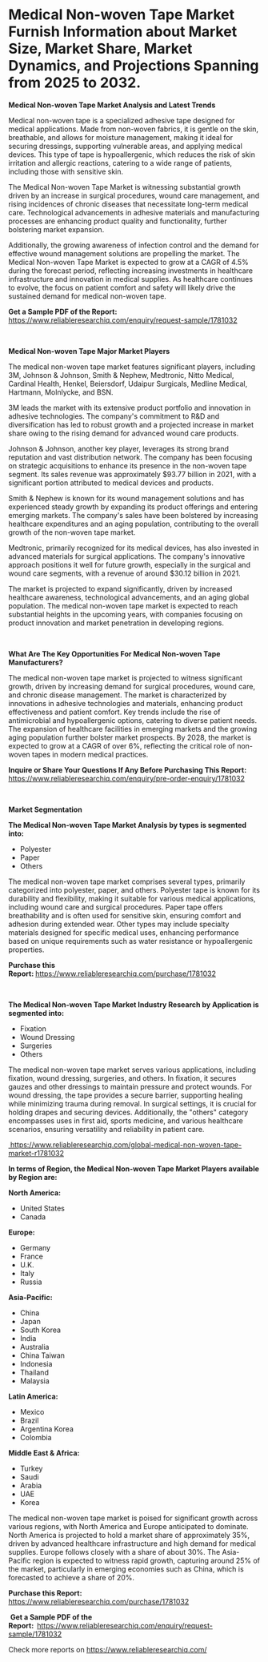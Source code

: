 <p><h1>Medical Non-woven Tape Market Furnish Information about Market Size, Market Share, Market Dynamics, and Projections Spanning from 2025 to 2032.</h1></p><p><strong>Medical Non-woven Tape Market Analysis and Latest Trends</strong></p>
<p><p>Medical non-woven tape is a specialized adhesive tape designed for medical applications. Made from non-woven fabrics, it is gentle on the skin, breathable, and allows for moisture management, making it ideal for securing dressings, supporting vulnerable areas, and applying medical devices. This type of tape is hypoallergenic, which reduces the risk of skin irritation and allergic reactions, catering to a wide range of patients, including those with sensitive skin.</p><p>The Medical Non-woven Tape Market is witnessing substantial growth driven by an increase in surgical procedures, wound care management, and rising incidences of chronic diseases that necessitate long-term medical care. Technological advancements in adhesive materials and manufacturing processes are enhancing product quality and functionality, further bolstering market expansion. </p><p>Additionally, the growing awareness of infection control and the demand for effective wound management solutions are propelling the market. The Medical Non-woven Tape Market is expected to grow at a CAGR of 4.5% during the forecast period, reflecting increasing investments in healthcare infrastructure and innovation in medical supplies. As healthcare continues to evolve, the focus on patient comfort and safety will likely drive the sustained demand for medical non-woven tape.</p></p>
<p><strong>Get a Sample PDF of the Report:&nbsp;</strong> <a href="https://www.reliableresearchiq.com/enquiry/request-sample/1781032?utm_campaign=3180&utm_medium=2&utm_source=Github&utm_content=ia&utm_term=25032025&utm_id=medical-non-woven-tape">https://www.reliableresearchiq.com/enquiry/request-sample/1781032</a></p>
<p>&nbsp;</p>
<p><strong>Medical Non-woven Tape Major Market Players</strong></p>
<p><p>The medical non-woven tape market features significant players, including 3M, Johnson & Johnson, Smith & Nephew, Medtronic, Nitto Medical, Cardinal Health, Henkel, Beiersdorf, Udaipur Surgicals, Medline Medical, Hartmann, Molnlycke, and BSN. </p><p>3M leads the market with its extensive product portfolio and innovation in adhesive technologies. The company's commitment to R&D and diversification has led to robust growth and a projected increase in market share owing to the rising demand for advanced wound care products.</p><p>Johnson & Johnson, another key player, leverages its strong brand reputation and vast distribution network. The company has been focusing on strategic acquisitions to enhance its presence in the non-woven tape segment. Its sales revenue was approximately $93.77 billion in 2021, with a significant portion attributed to medical devices and products.</p><p>Smith & Nephew is known for its wound management solutions and has experienced steady growth by expanding its product offerings and entering emerging markets. The company's sales have been bolstered by increasing healthcare expenditures and an aging population, contributing to the overall growth of the non-woven tape market.</p><p>Medtronic, primarily recognized for its medical devices, has also invested in advanced materials for surgical applications. The company's innovative approach positions it well for future growth, especially in the surgical and wound care segments, with a revenue of around $30.12 billion in 2021.</p><p>The market is projected to expand significantly, driven by increased healthcare awareness, technological advancements, and an aging global population. The medical non-woven tape market is expected to reach substantial heights in the upcoming years, with companies focusing on product innovation and market penetration in developing regions.</p></p>
<p>&nbsp;</p>
<p><strong>What Are The Key Opportunities For Medical Non-woven Tape Manufacturers?</strong></p>
<p><p>The medical non-woven tape market is projected to witness significant growth, driven by increasing demand for surgical procedures, wound care, and chronic disease management. The market is characterized by innovations in adhesive technologies and materials, enhancing product effectiveness and patient comfort. Key trends include the rise of antimicrobial and hypoallergenic options, catering to diverse patient needs. The expansion of healthcare facilities in emerging markets and the growing aging population further bolster market prospects. By 2028, the market is expected to grow at a CAGR of over 6%, reflecting the critical role of non-woven tapes in modern medical practices.</p></p>
<p><strong>Inquire or Share Your Questions If Any Before Purchasing This Report:</strong> <a href="https://www.reliableresearchiq.com/enquiry/pre-order-enquiry/1781032?utm_campaign=3180&utm_medium=2&utm_source=Github&utm_content=ia&utm_term=25032025&utm_id=medical-non-woven-tape">https://www.reliableresearchiq.com/enquiry/pre-order-enquiry/1781032</a></p>
<p>&nbsp;</p>
<p><strong>Market Segmentation</strong></p>
<p><strong>The Medical Non-woven Tape Market Analysis by types is segmented into:</strong></p>
<p><ul><li>Polyester</li><li>Paper</li><li>Others</li></ul></p>
<p><p>The medical non-woven tape market comprises several types, primarily categorized into polyester, paper, and others. Polyester tape is known for its durability and flexibility, making it suitable for various medical applications, including wound care and surgical procedures. Paper tape offers breathability and is often used for sensitive skin, ensuring comfort and adhesion during extended wear. Other types may include specialty materials designed for specific medical uses, enhancing performance based on unique requirements such as water resistance or hypoallergenic properties.</p></p>
<p><strong>Purchase this Report:&nbsp;</strong><a href="https://www.reliableresearchiq.com/purchase/1781032?utm_campaign=3180&utm_medium=2&utm_source=Github&utm_content=ia&utm_term=25032025&utm_id=medical-non-woven-tape">https://www.reliableresearchiq.com/purchase/1781032</a></p>
<p>&nbsp;</p>
<p><strong>The Medical Non-woven Tape Market Industry Research by Application is segmented into:</strong></p>
<p><ul><li>Fixation</li><li>Wound Dressing</li><li>Surgeries</li><li>Others</li></ul></p>
<p><p>The medical non-woven tape market serves various applications, including fixation, wound dressing, surgeries, and others. In fixation, it secures gauzes and other dressings to maintain pressure and protect wounds. For wound dressing, the tape provides a secure barrier, supporting healing while minimizing trauma during removal. In surgical settings, it is crucial for holding drapes and securing devices. Additionally, the "others" category encompasses uses in first aid, sports medicine, and various healthcare scenarios, ensuring versatility and reliability in patient care.</p></p>
<p><a href="https://www.reliableresearchiq.com/global-medical-non-woven-tape-market-r1781032?utm_campaign=3180&utm_medium=2&utm_source=Github&utm_content=ia&utm_term=25032025&utm_id=medical-non-woven-tape">&nbsp;https://www.reliableresearchiq.com/global-medical-non-woven-tape-market-r1781032</a></p>
<p><strong>In terms of Region, the Medical Non-woven Tape Market Players available by Region are:</strong></p>
<p>
    <p> <strong> North America: </strong>
        <ul>
            <li>United States</li>
            <li>Canada</li>
        </ul>
        </p> 
    <p> <strong> Europe: </strong>
        <ul>
            <li>Germany</li>
            <li>France</li>
            <li>U.K.</li>
            <li>Italy</li>
            <li>Russia</li>
        </ul>
        </p> 
    <p> <strong> Asia-Pacific: </strong>
        <ul>
            <li>China</li>
            <li>Japan</li>
            <li>South Korea</li>
            <li>India</li>
            <li>Australia</li>
            <li>China Taiwan</li>
            <li>Indonesia</li>
            <li>Thailand</li>
            <li>Malaysia</li>
        </ul>
        </p> 
    <p> <strong> Latin America: </strong>
        <ul>
            <li>Mexico</li>
            <li>Brazil</li>
            <li>Argentina Korea</li>
            <li>Colombia</li>
        </ul>
        </p> 
    <p> <strong> Middle East & Africa: </strong>
        <ul>
            <li>Turkey</li>
            <li>Saudi</li>
            <li>Arabia</li>
            <li>UAE</li>
            <li>Korea</li>
        </ul>
    </p>
    </p>
<p><p>The medical non-woven tape market is poised for significant growth across various regions, with North America and Europe anticipated to dominate. North America is projected to hold a market share of approximately 35%, driven by advanced healthcare infrastructure and high demand for medical supplies. Europe follows closely with a share of about 30%. The Asia-Pacific region is expected to witness rapid growth, capturing around 25% of the market, particularly in emerging economies such as China, which is forecasted to achieve a share of 20%.</p></p>
<p><strong>Purchase this Report: </strong><a href="https://www.reliableresearchiq.com/purchase/1781032?utm_campaign=3180&utm_medium=2&utm_source=Github&utm_content=ia&utm_term=25032025&utm_id=medical-non-woven-tape">https://www.reliableresearchiq.com/purchase/1781032</a></p>
<p>&nbsp;<strong>Get a Sample PDF of the Report:&nbsp;&nbsp;</strong><a href="https://www.reliableresearchiq.com/enquiry/request-sample/1781032?utm_campaign=3180&utm_medium=2&utm_source=Github&utm_content=ia&utm_term=25032025&utm_id=medical-non-woven-tape">https://www.reliableresearchiq.com/enquiry/request-sample/1781032</a></p>
<p><strong></strong></p>
<p>Check more reports on <a href="https://www.reliableresearchiq.com/?utm_campaign=3180&utm_medium=2&utm_source=Github&utm_content=ia&utm_term=25032025&utm_id=medical-non-woven-tape">https://www.reliableresearchiq.com/</a></p>